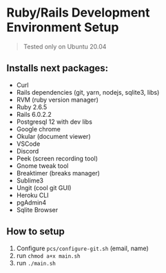 # Ruby/Rails Development Environment Setup

> Tested only on Ubuntu 20.04
 
## Installs next packages:

* Curl
* Rails dependencies (git, yarn, nodejs, sqlite3, libs)
* RVM (ruby version manager)
* Ruby 2.6.5
* Rails 6.0.2.2
* Postgresql 12 with dev libs
* Google chrome
* Okular (document viewer)
* VSCode
* Discord
* Peek (screen recording tool)
* Gnome tweak tool
* Breaktimer (breaks manager)
* Sublime3
* Ungit (cool git GUI)
* Heroku CLI
* pgAdmin4
* Sqlite Browser

## How to setup

1. Configure `pcs/configure-git.sh` (email, name)
2. run `chmod a+x main.sh`
3. run `./main.sh`
